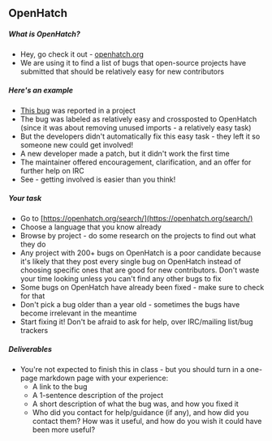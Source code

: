 ## OpenHatch

##### What is OpenHatch?

* Hey, go check it out - [openhatch.org](openhatch.org)
* We are using it to find a list of bugs that open-source projects have submitted that should be relatively easy for new contributors

##### Here's an example

* [This bug](https://github.com/openspending/openspending/issues/690) was reported in a project
* The bug was labeled as relatively easy and crossposted to OpenHatch (since it was about removing unused imports - a relatively easy task)
* But the developers didn't automatically fix this easy task - they left it so someone new could get involved!
* A new developer made a patch, but it didn't work the first time
* The maintainer offered encouragement, clarification, and an offer for further help on IRC
* See - getting involved is easier than you think!

##### Your task

* Go to [https://openhatch.org/search/](https://openhatch.org/search/)
* Choose a language that you know already
* Browse by project - do some research on the projects to find out what they do
* Any project with 200+ bugs on OpenHatch is a poor candidate because it's likely that they post every single bug on OpenHatch instead of choosing specific ones that are good for new contributors. Don't waste your time looking unless you can't find any other bugs to fix
* Some bugs on OpenHatch have already been fixed - make sure to check for that
* Don't pick a bug older than a year old - sometimes the bugs have become irrelevant in the meantime
* Start fixing it! Don't be afraid to ask for help, over IRC/mailing list/bug trackers

##### Deliverables

* You're not expected to finish this in class - but you should turn in a one-page markdown page with your experience:
    * A link to the bug
    * A 1-sentence description of the project
    * A short description of what the bug was, and how you fixed it
    * Who did you contact for help/guidance (if any), and how did you contact them? How was it useful, and how do you wish it could have been more useful?

